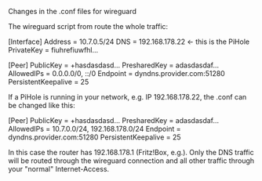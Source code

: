 Changes in the .conf files for wireguard

The wireguard script from 
route the whole traffic:


[Interface]
Address = 10.7.0.5/24
DNS = 192.168.178.22  <- this is the PiHole
PrivateKey = fiuhrefiuwfhl...

[Peer]
PublicKey = +hasdasdasd...
PresharedKey = adasdasdaf...
AllowedIPs = 0.0.0.0/0, ::/0
Endpoint = dyndns.provider.com:51280
PersistentKeepalive = 25

If a PiHole is running in your network, e.g. IP 192.168.178.22,
the .conf can be changed like this:

[Peer]
PublicKey = +hasdasdasd...
PresharedKey = adasdasdaf...
AllowedIPs = 10.7.0.0/24, 192.168.178.0/24
Endpoint = dyndns.provider.com:51280
PersistentKeepalive = 25

In this case the router has 192.168.178.1 (Fritz!Box, e.g.). Only the DNS traffic
will be routed through the wireguard connection and all other traffic through
your "normal" Internet-Access.
